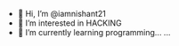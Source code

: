 - 👋 Hi, I’m @iamnishant21
- 👀 I’m interested in HACKING
- 🌱 I’m currently learning programming... ...

<!---
iamnishant21/iamnishant21 is a ✨ special ✨ repository because its `README.md` (this file) appears on your GitHub profile.
You can click the Preview link to take a look at your changes.
--->

